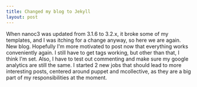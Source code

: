 ```yaml
---
title: Changed my blog to Jekyll
layout: post
---
```


When nanoc3 was updated from 3.1.6 to 3.2.x, it broke some of my templates, and I was itching for a change anyway, so here we are again. New blog. Hopefully I'm more motivated to post now that everything works conveniently again. I still have to get tags working, but other than that, I think I'm set. Also, I have to test out commenting and make sure my google analytics are still the same.
I started 2 new jobs that should lead to more interesting posts, centered around puppet and mcollective, as they are a big part of my responsibilities at the moment.
